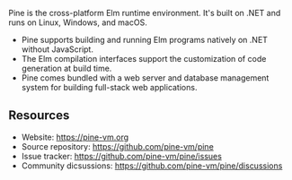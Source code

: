 Pine is the cross-platform Elm runtime environment.
It's built on .NET and runs on Linux, Windows, and macOS.

+ Pine supports building and running Elm programs natively on .NET without JavaScript.
+ The Elm compilation interfaces support the customization of code generation at build time.
+ Pine comes bundled with a web server and database management system for building full-stack web applications.

## Resources

+ Website: <https://pine-vm.org>
+ Source repository: <https://github.com/pine-vm/pine>
+ Issue tracker: <https://github.com/pine-vm/pine/issues>
+ Community dicsussions: <https://github.com/pine-vm/pine/discussions>
